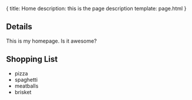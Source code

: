 {
  title: Home
  description: this is the page description
  template: page.html
}

## Details

This is my homepage. Is it awesome?

## Shopping List

- pizza
- spaghetti
- meatballs
- brisket

